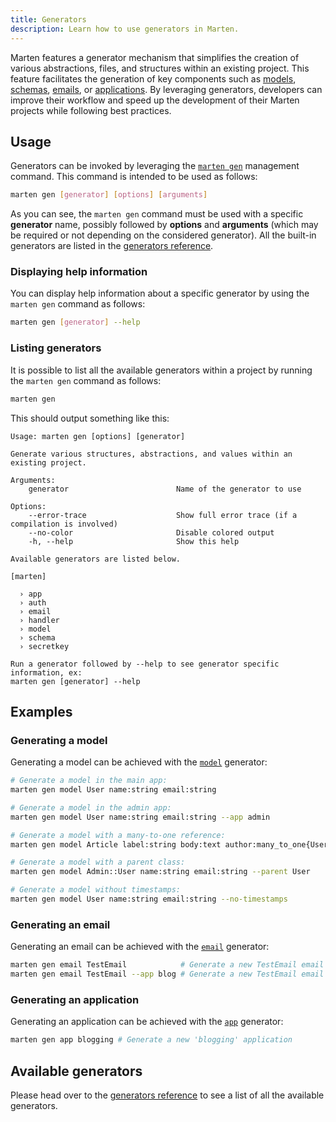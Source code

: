 ```yaml
---
title: Generators
description: Learn how to use generators in Marten.
---
```


Marten features a generator mechanism that simplifies the creation of various abstractions, files, and structures within an existing project. This feature facilitates the generation of key components such as [models](../models-and-databases/introduction), [schemas](../schemas/introduction), [emails](../emailing/introduction), or [applications](./applications). By leveraging generators, developers can improve their workflow and speed up the development of their Marten projects while following best practices.

## Usage

Generators can be invoked by leveraging the [`marten gen`](./reference/management-commands#gen) management command. This command is intended to be used as follows:

```bash
marten gen [generator] [options] [arguments]
```

As you can see, the `marten gen` command must be used with a specific **generator** name, possibly followed by **options** and **arguments** (which may be required or not depending on the considered generator). All the built-in generators are listed in the [generators reference](./reference/generators).

### Displaying help information

You can display help information about a specific generator by using the `marten gen` command as follows:

```bash
marten gen [generator] --help
```

### Listing generators

It is possible to list all the available generators within a project by running the `marten gen` command as follows:

```bash
marten gen
```

This should output something like this:

```
Usage: marten gen [options] [generator]

Generate various structures, abstractions, and values within an existing project.

Arguments:
    generator                        Name of the generator to use

Options:
    --error-trace                    Show full error trace (if a compilation is involved)
    --no-color                       Disable colored output
    -h, --help                       Show this help

Available generators are listed below.

[marten]

  › app
  › auth
  › email
  › handler
  › model
  › schema
  › secretkey

Run a generator followed by --help to see generator specific information, ex:
marten gen [generator] --help
```

## Examples

### Generating a model

Generating a model can be achieved with the [`model`](./reference/generators#model) generator:

```bash
# Generate a model in the main app:
marten gen model User name:string email:string

# Generate a model in the admin app:
marten gen model User name:string email:string --app admin

# Generate a model with a many-to-one reference:
marten gen model Article label:string body:text author:many_to_one{User}

# Generate a model with a parent class:
marten gen model Admin::User name:string email:string --parent User

# Generate a model without timestamps:
marten gen model User name:string email:string --no-timestamps
```

### Generating an email

Generating an email can be achieved with the [`email`](./reference/generators#email) generator:

```bash
marten gen email TestEmail            # Generate a new TestEmail email in the main application
marten gen email TestEmail --app blog # Generate a new TestEmail email in the blog application
```

### Generating an application

Generating an application can be achieved with the [`app`](./reference/generators#app) generator:

```bash
marten gen app blogging # Generate a new 'blogging' application
```

## Available generators

Please head over to the [generators reference](./reference/generators) to see a list of all the available generators.
